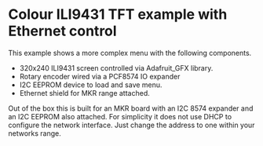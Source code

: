 # Colour ILI9431 TFT example with Ethernet control

 This example shows a more complex menu with the following components.
 
 * 320x240 ILI9431 screen controlled via Adafruit_GFX library.
 * Rotary encoder wired via a PCF8574 IO expander
 * I2C EEPROM device to load and save menu.
 * Ethernet shield for MKR range attached.

 Out of the box this is built for an MKR board with an I2C 8574 expander and an I2C EEPROM also attached. For simplicity it does not use DHCP to configure the network interface. Just change the address to one within your networks range.